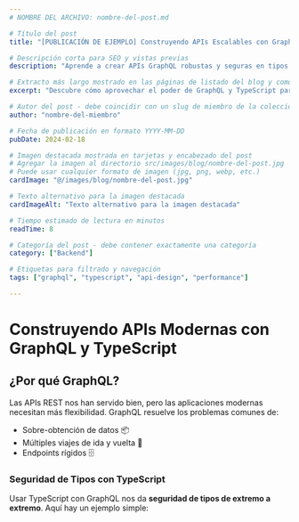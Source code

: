 ```yaml
---
# NOMBRE DEL ARCHIVO: nombre-del-post.md

# Título del post
title: "[PUBLICACIÓN DE EJEMPLO] Construyendo APIs Escalables con GraphQL y TypeScript"

# Descripción corta para SEO y vistas previas
description: "Aprende a crear APIs GraphQL robustas y seguras en tipos usando TypeScript y las mejores prácticas modernas"

# Extracto más largo mostrado en las páginas de listado del blog y como primer párrafo del post antes de la imagen destacada
excerpt: "Descubre cómo aprovechar el poder de GraphQL y TypeScript para construir APIs mantenibles, eficientes y seguras en tipos que tus equipos frontend amarán."

# Autor del post - debe coincidir con un slug de miembro de la colección members (https://xopa.dev/members/nombre-del-miembro)
author: "nombre-del-miembro"

# Fecha de publicación en formato YYYY-MM-DD
pubDate: 2024-02-18

# Imagen destacada mostrada en tarjetas y encabezado del post
# Agregar la imagen al directorio src/images/blog/nombre-del-post.jpg
# Puede usar cualquier formato de imagen (jpg, png, webp, etc.)
cardImage: "@/images/blog/nombre-del-post.jpg"

# Texto alternativo para la imagen destacada
cardImageAlt: "Texto alternativo para la imagen destacada"

# Tiempo estimado de lectura en minutos
readTime: 8

# Categoría del post - debe contener exactamente una categoría
category: ["Backend"]

# Etiquetas para filtrado y navegación
tags: ["graphql", "typescript", "api-design", "performance"]

---
```


# Construyendo APIs Modernas con GraphQL y TypeScript

## ¿Por qué GraphQL?

Las APIs REST nos han servido bien, pero las aplicaciones modernas necesitan más flexibilidad. GraphQL resuelve los problemas comunes de:

- Sobre-obtención de datos 📦
- Múltiples viajes de ida y vuelta 🔄
- Endpoints rígidos 🗄️

### Seguridad de Tipos con TypeScript

Usar TypeScript con GraphQL nos da **seguridad de tipos de extremo a extremo**. Aquí hay un ejemplo simple:
